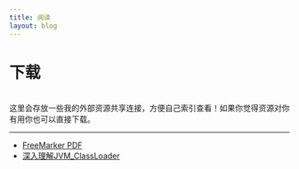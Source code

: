 ```yaml
---
title: 阅读
layout: blog
---
```

<link rel="stylesheet" href="/res/css/page.css">
<h1 class="category">下载</h1><br>
这里会存放一些我的外部资源共享连接，方便自己索引查看！如果你觉得资源对你有用你也可以直接下载。

-------------------

* [FreeMarker PDF](/resource/FreeMarker.pdf) 
* [深入理解JVM_ClassLoader](/resource/jvm_classloader.pdf)
  
